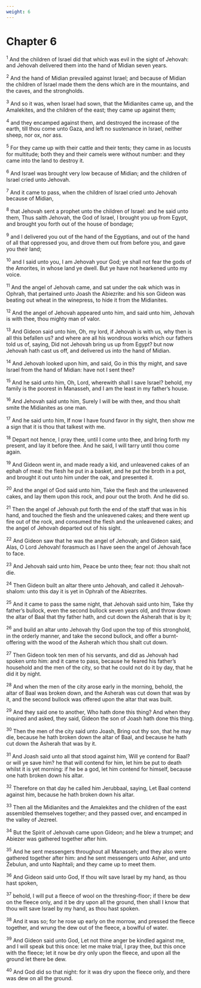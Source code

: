 ```yaml
---
weight: 6
---
```


# Chapter 6

<sup>1</sup> And the children of Israel did that which was evil in the sight of Jehovah: and Jehovah delivered them into the hand of Midian seven years. 

<sup>2</sup> And the hand of Midian prevailed against Israel; and because of Midian the children of Israel made them the dens which are in the mountains, and the caves, and the strongholds. 

<sup>3</sup> And so it was, when Israel had sown, that the Midianites came up, and the Amalekites, and the children of the east; they came up against them; 

<sup>4</sup> and they encamped against them, and destroyed the increase of the earth, till thou come unto Gaza, and left no sustenance in Israel, neither sheep, nor ox, nor ass. 

<sup>5</sup> For they came up with their cattle and their tents; they came in as locusts for multitude; both they and their camels were without number: and they came into the land to destroy it. 

<sup>6</sup> And Israel was brought very low because of Midian; and the children of Israel cried unto Jehovah. 

<sup>7</sup> And it came to pass, when the children of Israel cried unto Jehovah because of Midian, 

<sup>8</sup> that Jehovah sent a prophet unto the children of Israel: and he said unto them, Thus saith Jehovah, the God of Israel, I brought you up from Egypt, and brought you forth out of the house of bondage; 

<sup>9</sup> and I delivered you out of the hand of the Egyptians, and out of the hand of all that oppressed you, and drove them out from before you, and gave you their land; 

<sup>10</sup> and I said unto you, I am Jehovah your God; ye shall not fear the gods of the Amorites, in whose land ye dwell. But ye have not hearkened unto my voice. 

<sup>11</sup> And the angel of Jehovah came, and sat under the oak which was in Ophrah, that pertained unto Joash the Abiezrite: and his son Gideon was beating out wheat in the winepress, to hide it from the Midianites. 

<sup>12</sup> And the angel of Jehovah appeared unto him, and said unto him, Jehovah is with thee, thou mighty man of valor. 

<sup>13</sup> And Gideon said unto him, Oh, my lord, if Jehovah is with us, why then is all this befallen us? and where are all his wondrous works which our fathers told us of, saying, Did not Jehovah bring us up from Egypt? but now Jehovah hath cast us off, and delivered us into the hand of Midian. 

<sup>14</sup> And Jehovah looked upon him, and said, Go in this thy might, and save Israel from the hand of Midian: have not I sent thee? 

<sup>15</sup> And he said unto him, Oh, Lord, wherewith shall I save Israel? behold, my family is the poorest in Manasseh, and I am the least in my father’s house. 

<sup>16</sup> And Jehovah said unto him, Surely I will be with thee, and thou shalt smite the Midianites as one man. 

<sup>17</sup> And he said unto him, If now I have found favor in thy sight, then show me a sign that it is thou that talkest with me. 

<sup>18</sup> Depart not hence, I pray thee, until I come unto thee, and bring forth my present, and lay it before thee. And he said, I will tarry until thou come again. 

<sup>19</sup> And Gideon went in, and made ready a kid, and unleavened cakes of an ephah of meal: the flesh he put in a basket, and he put the broth in a pot, and brought it out unto him under the oak, and presented it. 

<sup>20</sup> And the angel of God said unto him, Take the flesh and the unleavened cakes, and lay them upon this rock, and pour out the broth. And he did so. 

<sup>21</sup> Then the angel of Jehovah put forth the end of the staff that was in his hand, and touched the flesh and the unleavened cakes; and there went up fire out of the rock, and consumed the flesh and the unleavened cakes; and the angel of Jehovah departed out of his sight. 

<sup>22</sup> And Gideon saw that he was the angel of Jehovah; and Gideon said, Alas, O Lord Jehovah! forasmuch as I have seen the angel of Jehovah face to face. 

<sup>23</sup> And Jehovah said unto him, Peace be unto thee; fear not: thou shalt not die. 

<sup>24</sup> Then Gideon built an altar there unto Jehovah, and called it Jehovah-shalom: unto this day it is yet in Ophrah of the Abiezrites. 

<sup>25</sup> And it came to pass the same night, that Jehovah said unto him, Take thy father’s bullock, even the second bullock seven years old, and throw down the altar of Baal that thy father hath, and cut down the Asherah that is by it; 

<sup>26</sup> and build an altar unto Jehovah thy God upon the top of this stronghold, in the orderly manner, and take the second bullock, and offer a burnt-offering with the wood of the Asherah which thou shalt cut down. 

<sup>27</sup> Then Gideon took ten men of his servants, and did as Jehovah had spoken unto him: and it came to pass, because he feared his father’s household and the men of the city, so that he could not do it by day, that he did it by night. 

<sup>28</sup> And when the men of the city arose early in the morning, behold, the altar of Baal was broken down, and the Asherah was cut down that was by it, and the second bullock was offered upon the altar that was built. 

<sup>29</sup> And they said one to another, Who hath done this thing? And when they inquired and asked, they said, Gideon the son of Joash hath done this thing. 

<sup>30</sup> Then the men of the city said unto Joash, Bring out thy son, that he may die, because he hath broken down the altar of Baal, and because he hath cut down the Asherah that was by it. 

<sup>31</sup> And Joash said unto all that stood against him, Will ye contend for Baal? or will ye save him? he that will contend for him, let him be put to death whilst it is yet morning: if he be a god, let him contend for himself, because one hath broken down his altar. 

<sup>32</sup> Therefore on that day he called him Jerubbaal, saying, Let Baal contend against him, because he hath broken down his altar. 

<sup>33</sup> Then all the Midianites and the Amalekites and the children of the east assembled themselves together; and they passed over, and encamped in the valley of Jezreel. 

<sup>34</sup> But the Spirit of Jehovah came upon Gideon; and he blew a trumpet; and Abiezer was gathered together after him. 

<sup>35</sup> And he sent messengers throughout all Manasseh; and they also were gathered together after him: and he sent messengers unto Asher, and unto Zebulun, and unto Naphtali; and they came up to meet them. 

<sup>36</sup> And Gideon said unto God, If thou wilt save Israel by my hand, as thou hast spoken, 

<sup>37</sup> behold, I will put a fleece of wool on the threshing-floor; if there be dew on the fleece only, and it be dry upon all the ground, then shall I know that thou wilt save Israel by my hand, as thou hast spoken. 

<sup>38</sup> And it was so; for he rose up early on the morrow, and pressed the fleece together, and wrung the dew out of the fleece, a bowlful of water. 

<sup>39</sup> And Gideon said unto God, Let not thine anger be kindled against me, and I will speak but this once: let me make trial, I pray thee, but this once with the fleece; let it now be dry only upon the fleece, and upon all the ground let there be dew. 

<sup>40</sup> And God did so that night: for it was dry upon the fleece only, and there was dew on all the ground. 


